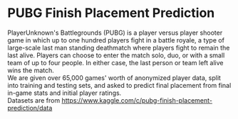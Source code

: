 # PUBG Finish Placement Prediction
PlayerUnknown's Battlegrounds (PUBG) is a player versus player shooter game in which up to one hundred players fight in a battle royale, a type of large-scale last man standing deathmatch where players fight to remain the last alive. Players can choose to enter the match solo, duo, or with a small team of up to four people. In either case, the last person or team left alive wins the match.<br>
We are given over 65,000 games' worth of anonymized player data, split into training and testing sets, and asked to predict final placement from final in-game stats and initial player ratings.<br>
Datasets are from https://www.kaggle.com/c/pubg-finish-placement-prediction/data
